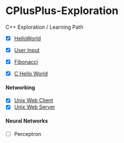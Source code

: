 # CPlusPlus-Exploration
C++ Exploration / Learning Path

- [x] [HelloWorld](HelloWorld)
- [x] [User Input](Input)
- [x] [Fibonacci](Fibonacci)
- [x] [C Hello World](c-HelloWorld)


#### Networking

- [x] [Unix Web Client](UnixWebClient)
- [x] [Unix Web Server](UnixWebServer)

#### Neural Networks
- [ ] Perceptron
